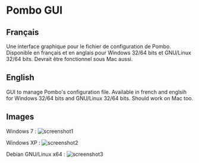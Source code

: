 Pombo GUI
=========

Français
--------

Une interface graphique pour le fichier de configuration de Pombo.
Disponible en français et en anglais pour Windows 32/64 bits et GNU/Linux 32/64 bits. Devrait être fonctionnel sous Mac aussi.


English
-------

GUI to manage Pombo's configuration file.
Available in french and englsih for Windows 32/64 bits and GNU/Linux 32/64 bits. Should work on Mac too.


Images
------

Windows 7 :
![screenshot1](https://raw.github.com/BoboTiG/pombo/master/gui/screenshots/Windows%207.png "Preview on Windows 7")

Windows XP :
![screenshot2](https://raw.github.com/BoboTiG/pombo/master/gui/screenshots/Windows%20XP.png "Preview on Windows XP")

Debian GNU/Linux x64 :
![screenshot3](https://raw.github.com/BoboTiG/pombo/master/gui/screenshots/Debian%20x64.png "Preview on Debian GNU/Linux x64")
